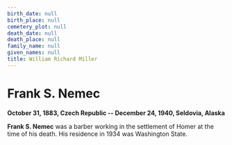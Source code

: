 ```yaml
---
birth_date: null
birth_place: null
cemetery_plot: null
death_date: null
death_place: null
family_name: null
given_names: null
title: William Richard Miller
---
```


# Frank S. Nemec

**October 31, 1883, Czech Republic -- December 24, 1940, Seldovia,
Alaska**

**Frank S. Nemec** was a barber working in the settlement
of Homer at the time of his death. His residence in 1934 was Washington
State.
